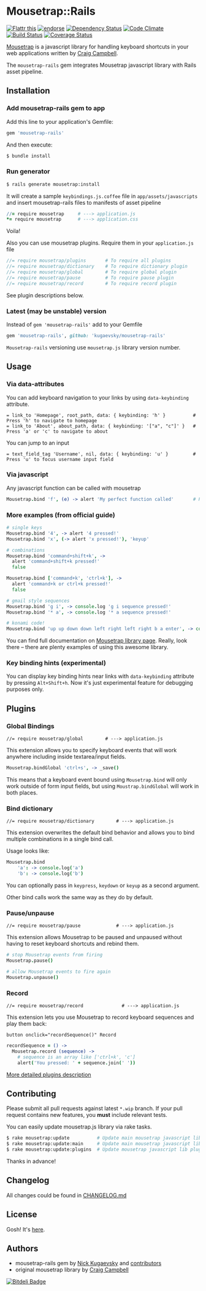 # Mousetrap::Rails
[![Flattr this](http://api.flattr.com/button/flattr-badge-large.png)](http://flattr.com/thing/1233054/Mousetrap-rails-gem) [![endorse](http://api.coderwall.com/kugaevsky/endorsecount.png)](http://coderwall.com/kugaevsky) [![Dependency Status](https://gemnasium.com/kugaevsky/mousetrap-rails.png)](https://gemnasium.com/kugaevsky/mousetrap-rails) [![Code Climate](https://codeclimate.com/github/kugaevsky/mousetrap-rails.png)](https://codeclimate.com/github/kugaevsky/mousetrap-rails) [![Build Status](https://travis-ci.org/kugaevsky/mousetrap-rails.png?branch=master)](https://travis-ci.org/kugaevsky/mousetrap-rails) [![Coverage Status](https://coveralls.io/repos/kugaevsky/mousetrap-rails/badge.png?branch=master)](https://coveralls.io/r/kugaevsky/mousetrap-rails)

[Mousetrap](https://github.com/ccampbell/mousetrap) is a javascript library for handling keyboard shortcuts in your web applications written by [Craig Campbell](http://craig.is/).

The `mousetrap-rails` gem integrates Mousetrap javascript library with Rails asset pipeline.

## Installation

### Add mousetrap-rails gem to app

Add this line to your application's Gemfile:

```ruby
gem 'mousetrap-rails'
```

And then execute:

```bash
$ bundle install
```

### Run generator

```bash
$ rails generate mousetrap:install
```

It will create a sample `keybindings.js.coffee` file in `app/assets/javascripts` and insert mousetrap-rails files to manifests of asset pipeline

```coffeescript
//= require mousetrap     # ---> application.js
*= require mousetrap      # ---> application.css
```

Voila!

Also you can use mousetrap plugins. Require them in your `application.js` file

```javascript
//= require mousetrap/plugins       # To require all plugins
//= require mousetrap/dictionary    # To require dictionary plugin
//= require mousetrap/global        # To require global plugin
//= require mousetrap/pause         # To require pause plugin
//= require mousetrap/record        # To require record plugin
```

See plugin descriptions below.

### Latest (may be unstable) version

Instead of `gem 'mousetrap-rails'` add to your Gemfile

```ruby
gem 'mousetrap-rails', github: 'kugaevsky/mousetrap-rails'
```

`Mousetrap-rails` versioning use `mousetrap.js` library version number.

## Usage

### Via data-attributes

You can add keyboard navigation to your links by using `data-keybinding` attribute.

```haml
= link_to 'Homepage', root_path, data: { keybinding: 'h' }          # Press 'h' to navigate to homepage
= link_to 'About', about_path, data: { keybinding: '["a", "c"]' }   # Press 'a' or 'c' to navigate to about
```

You can jump to an input

```haml
= text_field_tag 'Username', nil, data: { keybinding: 'u' }         # Press 'u' to focus username input field
```

### Via javascript

Any javascript function can be called with mousetrap

```coffeescript
Mousetrap.bind 'f', (e) -> alert 'My perfect function called'       # Press 'f' to popup alert
```

### More examples (from official guide)

```coffeescript
# single keys
Mousetrap.bind '4', -> alert '4 pressed!'
Mousetrap.bind 'x', (-> alert 'x pressed!'), 'keyup'

# combinations
Mousetrap.bind 'command+shift+k', ->
  alert 'command+shift+k pressed!'
  false

Mousetrap.bind ['command+k', 'ctrl+k'], ->
  alert 'command+k or ctrl+k pressed!'
  false

# gmail style sequences
Mousetrap.bind 'g i', -> console.log 'g i sequence pressed!'
Mousetrap.bind '* a', -> console.log '* a sequence pressed!'

# konami code!
Mousetrap.bind 'up up down down left right left right b a enter', -> console.log 'You WIN!'
```

You can find full documentation on [Mousetrap library page](http://craig.is/killing/mice). Really, look there – there are plenty examples of using this awesome library.

### Key binding hints (experimental)

You can display key binding hints near links with `data-keybinding` attribute by pressing `Alt+Shift+h`. Now it's just experimental feature for debugging purposes only.

## Plugins

### Global Bindings

    //= require mousetrap/global        # ---> application.js

This extension allows you to specify keyboard events that will work anywhere including inside textarea/input fields.

```coffeescript
Mousetrap.bindGlobal 'ctrl+s', -> _save()
```

This means that a keyboard event bound using `Mousetrap.bind` will only work outside of form input fields, but using `Moustrap.bindGlobal` will work in both places.


### Bind dictionary

    //= require mousetrap/dictionary        # ---> application.js

This extension overwrites the default bind behavior and allows you to bind multiple combinations in a single bind call.

Usage looks like:

```coffeescript
Mousetrap.bind
    'a': -> console.log('a')
    'b': -> console.log('b')
```

You can optionally pass in `keypress`, `keydown` or `keyup` as a second argument.

Other bind calls work the same way as they do by default.


### Pause/unpause

    //= require mousetrap/pause             # ---> application.js

This extension allows Mousetrap to be paused and unpaused without having to reset keyboard shortcuts and rebind them.

```coffeescript
# stop Mousetrap events from firing
Mousetrap.pause()

# allow Mousetrap events to fire again
Mousetrap.unpause()
```


### Record

    //= require mousetrap/record              # ---> application.js

This extension lets you use Mousetrap to record keyboard sequences and play them back:

```slim
button onclick="recordSequence()" Record
```

```coffeescript
recordSequence = () ->
  Mousetrap.record (sequence) ->
    # sequence is an array like ['ctrl+k', 'c']
    alert('You pressed: ' + sequence.join(' '))
````

[More detailed plugins description](http://craig.is/killing/mice#extensions)

## Contributing

Please submit all pull requests against latest `*.wip` branch. If your pull request contains new features, you **must** include relevant tests.

You can easily update mousetrap.js library via rake tasks.

```bash
$ rake mousetrap:update          # Update main mousetrap javascript lib and its plugins
$ rake mousetrap:update:main     # Update main mousetrap javascript lib
$ rake mousetrap:update:plugins  # Update mousetrap javascript lib plugins
```

Thanks in advance!


## Changelog

All changes could be found in [CHANGELOG.md](https://github.com/kugaevsky/mousetrap-rails/blob/master/CHANGELOG.md)


## License

Gosh! It's [here](https://github.com/kugaevsky/mousetrap-rails/blob/master/LICENSE.md).


## Authors

* mousetrap-rails gem by [Nick Kugaevsky](http://kugaevsky.ru) and [contributors](https://github.com/kugaevsky/mousetrap-rails/graphs/contributors)
* original mousetrap library by [Craig Campbell](http://craig.is/)


[![Bitdeli Badge](https://d2weczhvl823v0.cloudfront.net/kugaevsky/mousetrap-rails/trend.png)](https://bitdeli.com/free "Bitdeli Badge")

